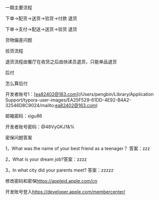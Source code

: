 一期主要流程

下单->配货->送货->验货->付款           退货

下单->支付->配送->送货->验货           退货



货物偏差问题



验货流程



退货流程由餐厅在收货之后由快递员退货，只能单品退货





后付

怎么算后付

开发者账号1：[ea82402@163.com](/Users/pengbin/Library/Application Support/typora-user-images/EA25F529-61DD-4E92-B4A2-32546D8C9024/mailto:ea82402@163.com)

邮箱密码：xigu86

开发者账号密码：@48VyGKJ1&%

密保问题答案

1，What was the name of your best friend as a teenager？ 答案：zzz 

2，What is your dream job?答案：zzzz  

3，In what city did your parents meet?  答案：zzzzz  

修改密码和密保<https://appleid.apple.com/cn>

开发账号登入<https://developer.apple.com/membercenter/>